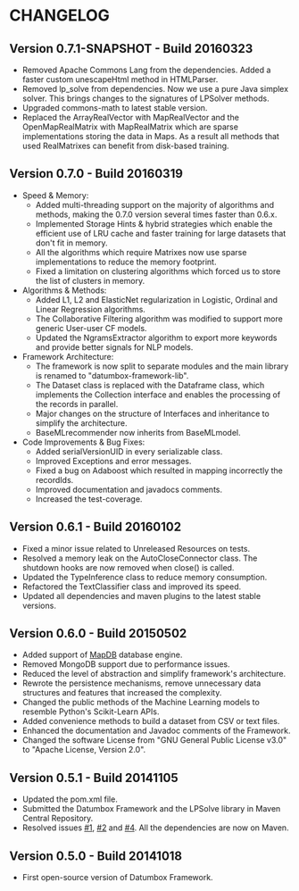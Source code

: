 CHANGELOG
=========

Version 0.7.1-SNAPSHOT - Build 20160323
---------------------------------------

- Removed Apache Commons Lang from the dependencies. Added a faster custom unescapeHtml method in HTMLParser.
- Removed lp_solve from dependencies. Now we use a pure Java simplex solver. This brings changes to the signatures of LPSolver methods.
- Upgraded commons-math to latest stable version.
- Replaced the ArrayRealVector with MapRealVector and the OpenMapRealMatrix with MapRealMatrix which are sparse implementations storing the data in Maps. As a result all methods that used RealMatrixes can benefit from disk-based training.

Version 0.7.0 - Build 20160319
------------------------------

- Speed & Memory:
	- Added multi-threading support on the majority of algorithms and methods, making the 0.7.0 version several times faster than 0.6.x.
	- Implemented Storage Hints & hybrid strategies which enable the efficient use of LRU cache and faster training for large datasets that don't fit in memory.
	- All the algorithms which require Matrixes now use sparse implementations to reduce the memory footprint.
	- Fixed a limitation on clustering algorithms which forced us to store the list of clusters in memory.
- Algorithms & Methods:
	- Added L1, L2 and ElasticNet regularization in Logistic, Ordinal and Linear Regression algorithms.
	- The Collaborative Filtering algorithm was modified to support more generic User-user CF models.	
	- Updated the NgramsExtractor algorithm to export more keywords and provide better signals for NLP models.
- Framework Architecture: 
	- The framework is now split to separate modules and the main library is renamed to "datumbox-framework-lib".
	- The Dataset class is replaced with the Dataframe class, which implements the Collection interface and enables the processing of the records in parallel. 
	- Major changes on the structure of Interfaces and inheritance to simplify the architecture.
	- BaseMLrecommender now inherits from BaseMLmodel.
- Code Improvements & Bug Fixes:
	- Added serialVersionUID in every serializable class.
	- Improved Exceptions and error messages.
	- Fixed a bug on Adaboost which resulted in mapping incorrectly the recordIds.
	- Improved documentation and javadocs comments.
	- Increased the test-coverage.

Version 0.6.1 - Build 20160102
------------------------------

- Fixed a minor issue related to Unreleased Resources on tests.
- Resolved a memory leak on the AutoCloseConnector class. The shutdown hooks are now removed when close() is called.
- Updated the TypeInference class to reduce memory consumption.
- Refactored the TextClassifier class and improved its speed.
- Updated all dependencies and maven plugins to the latest stable versions.

Version 0.6.0 - Build 20150502
------------------------------

- Added support of [MapDB](http://www.mapdb.org/) database engine.
- Removed MongoDB support due to performance issues.
- Reduced the level of abstraction and simplify framework's architecture.
- Rewrote the persistence mechanisms, remove unnecessary data structures and features that increased the complexity.
- Changed the public methods of the Machine Learning models to resemble Python's Scikit-Learn APIs.
- Added convenience methods to build a dataset from CSV or text files.
- Enhanced the documentation and Javadoc comments of the Framework.
- Changed the software License from "GNU General Public License v3.0" to "Apache License, Version 2.0".

Version 0.5.1 - Build 20141105
------------------------------

- Updated the pom.xml file.
- Submitted the Datumbox Framework and the LPSolve library in Maven Central Repository.
- Resolved issues [#1](https://github.com/datumbox/datumbox-framework/issues/1), [#2](https://github.com/datumbox/datumbox-framework/issues/2) and [#4](https://github.com/datumbox/datumbox-framework/issues/4). All the dependencies are now on Maven.

Version 0.5.0 - Build 20141018
------------------------------

- First open-source version of Datumbox Framework.

